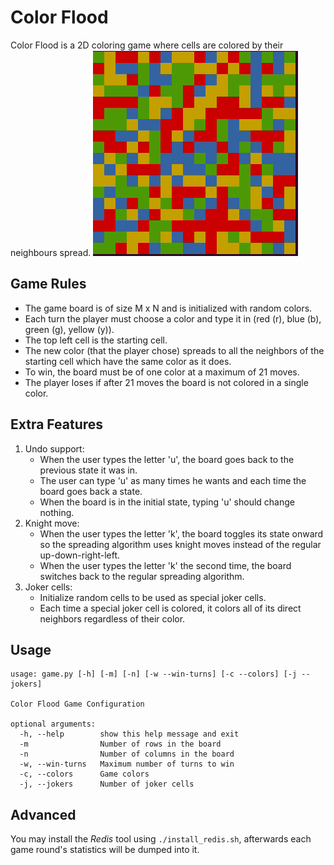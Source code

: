 # Color Flood

Color Flood is a 2D coloring game where cells are colored by their neighbours spread.
![](game.gif)



## Game Rules

* The game board is of size M x N and is initialized with random colors.
* Each turn the player must choose a color and type it in (red (r), blue (b), green (g), yellow (y)).
* The top left cell is the starting cell.
* The new color (that the player chose) spreads to all the neighbors of the starting cell which have the same color as it does.
* To win, the board must be of one color at a maximum of 21 moves.
* The player loses if after 21 moves the board is not colored in a single color.


## Extra Features

1. Undo support:
    * When the user types the letter 'u', the board goes back to the previous state it was in.
    * The user can type 'u' as many times he wants and each time the board goes back a state.
    * When the board is in the initial state, typing 'u' should change nothing.
2. Knight move:
    * When the user types the letter 'k', the board toggles its state onward so the spreading algorithm uses knight moves instead of the regular up-down-right-left.
    * When the user types the letter 'k' the second time, the board switches back to the regular spreading algorithm.
3. Joker cells:
    * Initialize random cells to be used as special joker cells.
    * Each time a special joker cell is colored, it colors all of its direct neighbors regardless of their color.
    

## Usage
```
usage: game.py [-h] [-m] [-n] [-w --win-turns] [-c --colors] [-j --jokers]

Color Flood Game Configuration

optional arguments:
  -h, --help        show this help message and exit
  -m                Number of rows in the board
  -n                Number of columns in the board
  -w, --win-turns   Maximum number of turns to win
  -c, --colors      Game colors
  -j, --jokers      Number of joker cells
  ```


## Advanced

You may install the _Redis_  tool using `./install_redis.sh`, afterwards each game round's statistics will be dumped into it.
